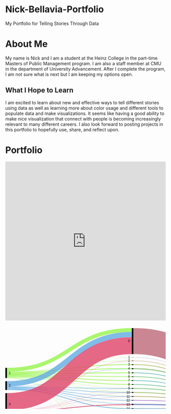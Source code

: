 # Nick-Bellavia-Portfolio
My Portfolio for Telling Stories Through Data

# About Me
My name is Nick and I am a student at the Heinz College in the part-time Masters of Public Management program. I am also a staff member at CMU in the department of University Advancement. After I complete the program, I am not sure what is next but I am keeping my options open.

## What I Hope to Learn
I am excited to learn about new and effective ways to tell different stories using data as well as learning more about color usage and different tools to populate data and make visualizations. It seems like having a good ability to make nice visualization that connect with people is becoming increasingly relevant to many different careers. I also look forward to posting projects in this portfolio to hopefully use, share, and reflect upon.

# Portfolio

<iframe title="Brazil's Pension Problem" aria-label="chart" id="datawrapper-chart-9U47a" src="https://datawrapper.dwcdn.net/9U47a/1/" scrolling="no" frameborder="0" style="width: 0; min-width: 100% !important; border: none;" height="500"></iframe><script type="text/javascript">!function(){"use strict";window.addEventListener("message",(function(a){if(void 0!==a.data["datawrapper-height"])for(var e in a.data["datawrapper-height"]){var t=document.getElementById("datawrapper-chart-"+e)||document.querySelector("iframe[src*='"+e+"']");t&&(t.style.height=a.data["datawrapper-height"][e]+"px")}}))}();
</script>

<svg width="800" height="420" xmlns="http://www.w3.org/2000/svg"><g transform="translate(0, 10)"><g class="links" fill="none" stroke-opacity="0.8"><path d="M5,137.9602750190985C201.25,137.9602750190985,201.25,102.57830404889229,397.5,102.57830404889229" stroke-width="0.6951871657754011" style="stroke: rgb(150, 245, 75);"></path><path d="M5,153.99923605805955C201.25,153.99923605805955,201.25,214.07944996180294,397.5,214.07944996180294" stroke-width="0.5958747135217723" style="stroke: rgb(150, 245, 75);"></path><path d="M5,131.05805958747132C201.25,131.05805958747132,201.25,6.058059587471182,397.5,6.058059587471182" stroke-width="12.116119174942705" style="stroke: rgb(150, 245, 75);"></path><path d="M5,139.59893048128336C201.25,139.59893048128336,201.25,114.81283422459887,397.5,114.81283422459887" stroke-width="2.5821237585943466" style="stroke: rgb(150, 245, 75);"></path><path d="M5,153.30404889228416C201.25,153.30404889228416,201.25,201.29870129870136,397.5,201.29870129870136" stroke-width="0.7944996180290298" style="stroke: rgb(150, 245, 75);"></path><path d="M5,156.6310160427807C201.25,156.6310160427807,201.25,398.46065699006897,397.5,398.46065699006897" stroke-width="0.8938120702826585" style="stroke: rgb(150, 245, 75);"></path><path d="M5,142.08174178762408C201.25,142.08174178762408,201.25,127.29564553093957,397.5,127.29564553093957" stroke-width="2.3834988540870894" style="stroke: rgb(150, 245, 75);"></path><path d="M5,152.60886172650876C201.25,152.60886172650876,201.25,188.7165775401071,397.5,188.7165775401071" stroke-width="0.5958747135217723" style="stroke: rgb(150, 245, 75);"></path><path d="M5,146.89839572192508C201.25,146.89839572192508,201.25,152.80748663101608,397.5,152.80748663101608" stroke-width="1.8869365928189459" style="stroke: rgb(150, 245, 75);"></path><path d="M5,155.83651642475166C201.25,155.83651642475166,201.25,363.29640947288027,397.5,363.29640947288027" stroke-width="0.2979373567608862" style="stroke: rgb(150, 245, 75);"></path><path d="M5,151.16883116883113C201.25,151.16883116883113,201.25,177.27654698242944,397.5,177.27654698242944" stroke-width="2.2841864018334608" style="stroke: rgb(150, 245, 75);"></path><path d="M5,155.53857906799078C201.25,155.53857906799078,201.25,352.2039724980903,397.5,352.2039724980903" stroke-width="0.2979373567608862" style="stroke: rgb(150, 245, 75);"></path><path d="M5,144.61420932009162C201.25,144.61420932009162,201.25,140.52330022918247,397.5,140.52330022918247" stroke-width="2.6814362108479757" style="stroke: rgb(150, 245, 75);"></path><path d="M5,148.93430099312448C201.25,148.93430099312448,201.25,164.94270435446913,397.5,164.94270435446913" stroke-width="2.184873949579832" style="stroke: rgb(150, 245, 75);"></path><path d="M5,156.08479755538573C201.25,156.08479755538573,201.25,374.14056531703613,397.5,374.14056531703613" stroke-width="0.19862490450725745" style="stroke: rgb(150, 245, 75);"></path><path d="M5,154.64476699770813C201.25,154.64476699770813,201.25,252.27272727272722,397.5,252.27272727272722" stroke-width="0.4965622612681436" style="stroke: rgb(150, 245, 75);"></path><path d="M5,155.2406417112299C201.25,155.2406417112299,201.25,331.9060351413293,397.5,331.9060351413293" stroke-width="0.09931245225362872" style="stroke: rgb(150, 245, 75);"></path><path d="M5,154.34682964094725C201.25,154.34682964094725,201.25,238.20091673032843,397.5,238.20091673032843" stroke-width="0.09931245225362872" style="stroke: rgb(150, 245, 75);"></path><path d="M5,137.36440030557674C201.25,137.36440030557674,201.25,91.98242933537047,397.5,91.98242933537047" stroke-width="0.4965622612681436" style="stroke: rgb(150, 245, 75);"></path><path d="M5,154.94270435446902C201.25,154.94270435446902,201.25,265.35141329258977,397.5,265.35141329258977" stroke-width="0.09931245225362872" style="stroke: rgb(150, 245, 75);"></path><path d="M5,155.09167303284946C201.25,155.09167303284946,201.25,321.75706646294884,397.5,321.75706646294884" stroke-width="0.19862490450725745" style="stroke: rgb(150, 245, 75);"></path><path d="M5,155.33995416348353C201.25,155.33995416348353,201.25,342.005347593583,397.5,342.005347593583" stroke-width="0.09931245225362872" style="stroke: rgb(150, 245, 75);"></path><path d="M5,175.27119938884636C201.25,175.27119938884636,201.25,20.309396485866905,397.5,20.309396485866905" stroke-width="16.386554621848738" style="stroke: rgb(99, 173, 227);"></path><path d="M5,186.59281894576003C201.25,186.59281894576003,201.25,202.44079449961808,397.5,202.44079449961808" stroke-width="1.489686783804431" style="stroke: rgb(99, 173, 227);"></path><path d="M5,188.03284950343766C201.25,188.03284950343766,201.25,215.0725744843392,397.5,215.0725744843392" stroke-width="1.3903743315508021" style="stroke: rgb(99, 173, 227);"></path><path d="M5,191.01222307104652C201.25,191.01222307104652,201.25,238.846447669977,397.5,238.846447669977" stroke-width="1.1917494270435447" style="stroke: rgb(99, 173, 227);"></path><path d="M5,189.5721925133689C201.25,189.5721925133689,201.25,227.10847975553853,397.5,227.10847975553853" stroke-width="1.6883116883116882" style="stroke: rgb(99, 173, 227);"></path><path d="M5,192.750190985485C201.25,192.750190985485,201.25,253.663101604278,397.5,253.663101604278" stroke-width="2.2841864018334608" style="stroke: rgb(99, 173, 227);"></path><path d="M5,185.05347593582877C201.25,185.05347593582877,201.25,189.809014514897,397.5,189.809014514897" stroke-width="1.5889992360580596" style="stroke: rgb(99, 173, 227);"></path><path d="M5,194.14056531703582C201.25,194.14056531703582,201.25,279.1252864782277,397.5,279.1252864782277" stroke-width="0.2979373567608862" style="stroke: rgb(99, 173, 227);"></path><path d="M5,183.81207028265842C201.25,183.81207028265842,201.25,128.8349885408708,397.5,128.8349885408708" stroke-width="0.6951871657754011" style="stroke: rgb(99, 173, 227);"></path><path d="M5,193.94194041252857C201.25,193.94194041252857,201.25,265.4507257448434,397.5,265.4507257448434" stroke-width="0.09931245225362872" style="stroke: rgb(99, 173, 227);"></path><path d="M5,194.33919022154308C201.25,194.33919022154308,201.25,363.4950343773875,397.5,363.4950343773875" stroke-width="0.09931245225362872" style="stroke: rgb(99, 173, 227);"></path><path d="M5,194.48815889992352C201.25,194.48815889992352,201.25,399.0068754774639,397.5,399.0068754774639" stroke-width="0.19862490450725745" style="stroke: rgb(99, 173, 227);"></path><path d="M5,184.20932009167294C201.25,184.20932009167294,201.25,166.08479755538588,397.5,166.08479755538588" stroke-width="0.09931245225362872" style="stroke: rgb(99, 173, 227);"></path><path d="M5,231.2032085561498C201.25,231.2032085561498,201.25,55.11841100076377,397.5,55.11841100076377" stroke-width="53.231474407944994" style="stroke: rgb(224, 68, 106);"></path><path d="M5,269.4385026737968C201.25,269.4385026737968,201.25,352.75019098548523,397.5,352.75019098548523" stroke-width="0.7944996180290298" style="stroke: rgb(224, 68, 106);"></path><path d="M5,267.6508785332315C201.25,267.6508785332315,201.25,280.26737967914437,397.5,280.26737967914437" stroke-width="1.9862490450725745" style="stroke: rgb(224, 68, 106);"></path><path d="M5,264.9197860962567C201.25,264.9197860962567,201.25,267.2383498854087,397.5,267.2383498854087" stroke-width="3.4759358288770055" style="stroke: rgb(224, 68, 106);"></path><path d="M5,272.11993888464474C201.25,272.11993888464474,201.25,376.02750190985506,397.5,376.02750190985506" stroke-width="3.575248281130634" style="stroke: rgb(224, 68, 106);"></path><path d="M5,259.65622612681443C201.25,259.65622612681443,201.25,216.01604278074868,397.5,216.01604278074868" stroke-width="0.4965622612681436" style="stroke: rgb(224, 68, 106);"></path><path d="M5,261.3941940412529C201.25,261.3941940412529,201.25,240.73338426279594,397.5,240.73338426279594" stroke-width="2.5821237585943466" style="stroke: rgb(224, 68, 106);"></path><path d="M5,274.5530939648587C201.25,274.5530939648587,201.25,399.5530939648589,397.5,399.5530939648589" stroke-width="0.8938120702826585" style="stroke: rgb(224, 68, 106);"></path><path d="M5,260.0038197097021C201.25,260.0038197097021,201.25,228.05194805194802,397.5,228.05194805194802" stroke-width="0.19862490450725745" style="stroke: rgb(224, 68, 106);"></path><path d="M5,258.1168831168832C201.25,258.1168831168832,201.25,103.22383498854087,397.5,103.22383498854087" stroke-width="0.5958747135217723" style="stroke: rgb(224, 68, 106);"></path><path d="M5,268.89228418640187C201.25,268.89228418640187,201.25,301.5087853323148,397.5,301.5087853323148" stroke-width="0.09931245225362872" style="stroke: rgb(224, 68, 106);"></path><path d="M5,259.11000763941945C201.25,259.11000763941945,201.25,203.4835752482812,397.5,203.4835752482812" stroke-width="0.5958747135217723" style="stroke: rgb(224, 68, 106);"></path><path d="M5,270.0840336134454C201.25,270.0840336134454,201.25,363.7929717341484,397.5,363.7929717341484" stroke-width="0.4965622612681436" style="stroke: rgb(224, 68, 106);"></path><path d="M5,274.0068754774637C201.25,274.0068754774637,201.25,387.914438502674,397.5,387.914438502674" stroke-width="0.19862490450725745" style="stroke: rgb(224, 68, 106);"></path><path d="M5,262.93353705118415C201.25,262.93353705118415,201.25,255.05347593582883,397.5,255.05347593582883" stroke-width="0.4965622612681436" style="stroke: rgb(224, 68, 106);"></path><path d="M5,258.4644766997709C201.25,258.4644766997709,201.25,153.80061115355238,397.5,153.80061115355238" stroke-width="0.09931245225362872" style="stroke: rgb(224, 68, 106);"></path><path d="M5,268.9915966386555C201.25,268.9915966386555,201.25,311.6080977845685,397.5,311.6080977845685" stroke-width="0.09931245225362872" style="stroke: rgb(224, 68, 106);"></path><path d="M5,258.66310160427815C201.25,258.66310160427815,201.25,190.7524828113065,397.5,190.7524828113065" stroke-width="0.2979373567608862" style="stroke: rgb(224, 68, 106);"></path><path d="M5,268.7433155080214C201.25,268.7433155080214,201.25,291.35981665393433,397.5,291.35981665393433" stroke-width="0.19862490450725745" style="stroke: rgb(224, 68, 106);"></path><path d="M402.5,102.87624140565318C598.75,102.87624140565318,598.75,223.7700534759358,795,223.7700534759358" stroke-width="1.2910618792971733" style="stroke: rgb(191, 153, 105);"></path><path d="M402.5,215.0229182582124C598.75,215.0229182582124,598.75,245.91673032849502,795,245.91673032849502" stroke-width="2.482811306340718" style="stroke: rgb(191, 169, 105);"></path><path d="M402.5,39.72498090145132C598.75,39.72498090145132,598.75,169.7249809014515,795,169.7249809014515" stroke-width="79.44996180290298" style="stroke: rgb(191, 105, 121);"></path><path d="M402.5,80.59205500381954C598.75,80.59205500381954,598.75,221.48586707410234,795,221.48586707410234" stroke-width="2.2841864018334608" style="stroke: rgb(191, 105, 121);"></path><path d="M402.5,114.81283422459887C598.75,114.81283422459887,598.75,225.70664629488155,795,225.70664629488155" stroke-width="2.5821237585943466" style="stroke: rgb(180, 191, 105);"></path><path d="M402.5,202.34148204736448C598.75,202.34148204736448,598.75,243.23529411764707,795,243.23529411764707" stroke-width="2.880061115355233" style="stroke: rgb(164, 191, 105);"></path><path d="M402.5,399.05653170359074C598.75,399.05653170359074,598.75,269.0565317035905,795,269.0565317035905" stroke-width="1.8869365928189459" style="stroke: rgb(148, 191, 105);"></path><path d="M402.5,398.06340718105446C598.75,398.06340718105446,598.75,210.2941176470588,795,210.2941176470588" stroke-width="0.09931245225362872" style="stroke: rgb(148, 191, 105);"></path><path d="M402.5,127.64323911382726C598.75,127.64323911382726,598.75,228.53705118411,795,228.53705118411" stroke-width="3.0786860198624906" style="stroke: rgb(132, 191, 105);"></path><path d="M402.5,189.66004583651656C598.75,189.66004583651656,598.75,240.55385790679907,795,240.55385790679907" stroke-width="2.482811306340718" style="stroke: rgb(116, 191, 105);"></path><path d="M402.5,152.8571428571429C598.75,152.8571428571429,598.75,233.75095492742548,795,233.75095492742548" stroke-width="1.9862490450725745" style="stroke: rgb(105, 191, 110);"></path><path d="M402.5,363.64400305576794C598.75,363.64400305576794,598.75,263.84262796027497,795,263.84262796027497" stroke-width="0.7944996180290298" style="stroke: rgb(105, 191, 126);"></path><path d="M402.5,363.19709702062664C598.75,363.19709702062664,598.75,210.09549274255156,795,210.09549274255156" stroke-width="0.09931245225362872" style="stroke: rgb(105, 191, 126);"></path><path d="M402.5,177.27654698242944C598.75,177.27654698242944,598.75,238.17035905271197,795,238.17035905271197" stroke-width="2.2841864018334608" style="stroke: rgb(105, 191, 143);"></path><path d="M402.5,352.2536287242171C598.75,352.2536287242171,598.75,209.8472116119175,795,209.8472116119175" stroke-width="0.3972498090145149" style="stroke: rgb(105, 191, 159);"></path><path d="M402.5,352.7998472116121C598.75,352.7998472116121,598.75,263.0977845683728,795,263.0977845683728" stroke-width="0.6951871657754011" style="stroke: rgb(105, 191, 159);"></path><path d="M402.5,140.52330022918247C598.75,140.52330022918247,598.75,231.4171122994652,795,231.4171122994652" stroke-width="2.6814362108479757" style="stroke: rgb(105, 191, 175);"></path><path d="M402.5,164.99236058059594C598.75,164.99236058059594,598.75,235.8861726508785,795,235.8861726508785" stroke-width="2.2841864018334608" style="stroke: rgb(105, 191, 191);"></path><path d="M402.5,375.9778456837283C598.75,375.9778456837283,598.75,266.0771581359816,795,266.0771581359816" stroke-width="3.6745607333842627" style="stroke: rgb(105, 175, 191);"></path><path d="M402.5,374.09090909090935C598.75,374.09090909090935,598.75,210.19480519480518,795,210.19480519480518" stroke-width="0.09931245225362872" style="stroke: rgb(105, 175, 191);"></path><path d="M402.5,253.71275783040485C598.75,253.71275783040485,598.75,254.4079449961803,795,254.4079449961803" stroke-width="3.177998472116119" style="stroke: rgb(105, 159, 191);"></path><path d="M402.5,252.07410236821997C598.75,252.07410236821997,598.75,209.59893048128342,795,209.59893048128342" stroke-width="0.09931245225362872" style="stroke: rgb(105, 159, 191);"></path><path d="M402.5,331.9060351413293C598.75,331.9060351413293,598.75,262.60122230710465,795,262.60122230710465" stroke-width="0.09931245225362872" style="stroke: rgb(105, 143, 191);"></path><path d="M402.5,240.08785332314739C598.75,240.08785332314739,598.75,250.8823529411765,795,250.8823529411765" stroke-width="3.8731856378915204" style="stroke: rgb(105, 126, 191);"></path><path d="M402.5,91.98242933537047C598.75,91.98242933537047,598.75,222.87624140565316,795,222.87624140565316" stroke-width="0.4965622612681436" style="stroke: rgb(105, 110, 191);"></path><path d="M402.5,267.13903743315507C598.75,267.13903743315507,598.75,257.83422459893046,795,257.83422459893046" stroke-width="3.6745607333842627" style="stroke: rgb(116, 105, 191);"></path><path d="M402.5,321.75706646294884C598.75,321.75706646294884,598.75,262.4522536287242,795,262.4522536287242" stroke-width="0.19862490450725745" style="stroke: rgb(132, 105, 191);"></path><path d="M402.5,342.005347593583C598.75,342.005347593583,598.75,262.7005347593583,795,262.7005347593583" stroke-width="0.09931245225362872" style="stroke: rgb(148, 105, 191);"></path><path d="M402.5,227.25744843391897C598.75,227.25744843391897,598.75,248.05194805194805,795,248.05194805194805" stroke-width="1.787624140565317" style="stroke: rgb(164, 105, 191);"></path><path d="M402.5,226.3139801375095C598.75,226.3139801375095,598.75,209.4996180290298,795,209.4996180290298" stroke-width="0.09931245225362872" style="stroke: rgb(164, 105, 191);"></path><path d="M402.5,280.11841100076396C598.75,280.11841100076396,598.75,260.81359816653935,795,260.81359816653935" stroke-width="2.2841864018334608" style="stroke: rgb(180, 105, 191);"></path><path d="M402.5,301.5087853323148C598.75,301.5087853323148,598.75,262.20397249809014,795,262.20397249809014" stroke-width="0.09931245225362872" style="stroke: rgb(191, 105, 185);"></path><path d="M402.5,387.914438502674C598.75,387.914438502674,598.75,268.0137509549274,795,268.0137509549274" stroke-width="0.19862490450725745" style="stroke: rgb(191, 105, 169);"></path><path d="M402.5,311.6080977845685C598.75,311.6080977845685,598.75,262.30328495034377,795,262.30328495034377" stroke-width="0.09931245225362872" style="stroke: rgb(191, 105, 153);"></path><path d="M402.5,291.35981665393433C598.75,291.35981665393433,598.75,262.05500381970967,795,262.05500381970967" stroke-width="0.19862490450725745" style="stroke: rgb(191, 105, 137);"></path></g><g class="nodes" font-family="Arial, Helvetica" font-size="10"><g><rect x="397.5" y="-1.7053025658242404e-13" height="81.73414820473657" width="5" fill="#000"></rect><text x="391.5" y="40.867074102368115" dy="0.35em" text-anchor="end">0</text></g><g><rect x="397.5" y="91.7341482047364" height="0.49656226126819547" width="5" fill="#000"></rect><text x="391.5" y="91.9824293353705" dy="0.35em" text-anchor="end">1</text></g><g><rect x="397.5" y="200.90145148968685" height="2.880061115355204" width="5" fill="#000"></rect><text x="391.5" y="202.34148204736445" dy="0.35em" text-anchor="end">10</text></g><g><rect x="397.5" y="213.78151260504205" height="2.4828113063406363" width="5" fill="#000"></rect><text x="391.5" y="215.02291825821237" dy="0.35em" text-anchor="end">11</text></g><g><rect x="397.5" y="226.2643239113827" height="1.8869365928189268" width="5" fill="#000"></rect><text x="391.5" y="227.20779220779215" dy="0.35em" text-anchor="end">12</text></g><g><rect x="397.5" y="238.15126050420162" height="3.873185637891538" width="5" fill="#000"></rect><text x="391.5" y="240.08785332314739" dy="0.35em" text-anchor="end">13</text></g><g><rect x="397.5" y="291.2605042016807" height="0.19862490450725545" width="5" fill="#000"></rect><text x="391.5" y="291.35981665393433" dy="0.35em" text-anchor="end">13 15</text></g><g><rect x="397.5" y="301.45912910618796" height="0.09931245225368457" width="5" fill="#000"></rect><text x="391.5" y="301.5087853323148" dy="0.35em" text-anchor="end">13 15 B</text></g><g><rect x="397.5" y="252.02444614209315" height="3.277310924369772" width="5" fill="#000"></rect><text x="391.5" y="253.66310160427804" dy="0.35em" text-anchor="end">14</text></g><g><rect x="397.5" y="265.3017570664629" height="3.6745607333842827" width="5" fill="#000"></rect><text x="391.5" y="267.13903743315507" dy="0.35em" text-anchor="end">15</text></g><g><rect x="397.5" y="311.55844155844164" height="0.09931245225357088" width="5" fill="#000"></rect><text x="391.5" y="311.60809778456843" dy="0.35em" text-anchor="end">15 16</text></g><g><rect x="397.5" y="278.9763177998472" height="2.2841864018334945" width="5" fill="#000"></rect><text x="391.5" y="280.11841100076396" dy="0.35em" text-anchor="end">16</text></g><g><rect x="397.5" y="102.2307104660046" height="1.2910618792971036" width="5" fill="#000"></rect><text x="391.5" y="102.87624140565315" dy="0.35em" text-anchor="end">2</text></g><g><rect x="397.5" y="113.5217723453017" height="2.582123758594321" width="5" fill="#000"></rect><text x="391.5" y="114.81283422459886" dy="0.35em" text-anchor="end">3</text></g><g><rect x="397.5" y="126.10389610389602" height="3.0786860198624595" width="5" fill="#000"></rect><text x="391.5" y="127.64323911382725" dy="0.35em" text-anchor="end">4</text></g><g><rect x="397.5" y="139.1825821237585" height="2.681436210848119" width="5" fill="#000"></rect><text x="391.5" y="140.52330022918255" dy="0.35em" text-anchor="end">5</text></g><g><rect x="397.5" y="321.6577540106952" height="0.19862490450725545" width="5" fill="#000"></rect><text x="391.5" y="321.75706646294884" dy="0.35em" text-anchor="end">5 7</text></g><g><rect x="397.5" y="331.85637891520247" height="0.09931245225368457" width="5" fill="#000"></rect><text x="391.5" y="331.9060351413293" dy="0.35em" text-anchor="end">5 9</text></g><g><rect x="397.5" y="151.8640183346066" height="1.9862490450726114" width="5" fill="#000"></rect><text x="391.5" y="152.85714285714292" dy="0.35em" text-anchor="end">6</text></g><g><rect x="397.5" y="163.85026737967922" height="2.2841864018334945" width="5" fill="#000"></rect><text x="391.5" y="164.99236058059597" dy="0.35em" text-anchor="end">7</text></g><g><rect x="397.5" y="176.13445378151272" height="2.2841864018334945" width="5" fill="#000"></rect><text x="391.5" y="177.27654698242947" dy="0.35em" text-anchor="end">8</text></g><g><rect x="397.5" y="341.95569136745615" height="0.09931245225368457" width="5" fill="#000"></rect><text x="391.5" y="342.005347593583" dy="0.35em" text-anchor="end">8 10</text></g><g><rect x="397.5" y="188.4186401833462" height="2.4828113063406363" width="5" fill="#000"></rect><text x="391.5" y="189.66004583651653" dy="0.35em" text-anchor="end">9</text></g><g><rect x="397.5" y="352.05500381970984" height="1.0924369747899618" width="5" fill="#000"></rect><text x="391.5" y="352.6012223071048" dy="0.35em" text-anchor="end">A</text></g><g><rect x="397.5" y="363.1474407944998" height="0.8938120702827064" width="5" fill="#000"></rect><text x="391.5" y="363.59434682964115" dy="0.35em" text-anchor="end">B</text></g><g><rect x="397.5" y="374.0412528647825" height="3.7738731856378536" width="5" fill="#000"></rect><text x="391.5" y="375.92818945760143" dy="0.35em" text-anchor="end">C</text></g><g><rect x="397.5" y="387.81512605042036" height="0.19862490450725545" width="5" fill="#000"></rect><text x="391.5" y="387.914438502674" dy="0.35em" text-anchor="end">C D</text></g><g><rect x="397.5" y="398.0137509549276" height="1.9862490450725545" width="5" fill="#000"></rect><text x="391.5" y="399.0068754774639" dy="0.35em" text-anchor="end">D</text></g><g><rect x="0" y="124.99999999999996" height="32.07792207792204" width="5" fill="#000"></rect><text x="11" y="141.03896103896096" dy="0.35em" text-anchor="start">1</text></g><g><rect x="0" y="167.07792207792198" height="27.509549274255335" width="5" fill="#000"></rect><text x="11" y="180.83269671504965" dy="0.35em" text-anchor="start">2</text></g><g><rect x="0" y="204.58747135217732" height="70.41252864782271" width="5" fill="#000"></rect><text x="11" y="239.79373567608866" dy="0.35em" text-anchor="start">3</text></g><g><rect x="795" y="130" height="80.34377387318564" width="5" fill="#000"></rect><text x="789" y="170.1718869365928" dy="0.35em" text-anchor="end">no</text></g><g><rect x="795" y="220.34377387318563" height="49.656226126814374" width="5" fill="#000"></rect><text x="789" y="245.1718869365928" dy="0.35em" text-anchor="end">yes</text></g></g></g></svg>
